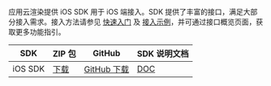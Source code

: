 应用云渲染提供 iOS SDK 用于 iOS 端接入。SDK 提供了丰富的接口，满足大部分接入需求。接入方法请参见 [快速入门](https://tcloud-doc.isd.com/document/product/1547/72707?!editLang=zh&!preview) 及 [接入示例](https://tcloud-doc.isd.com/document/product/1547/72704?!preview&!editLang=zh)，并可通过接口概览页面，获取更多功能指引。

| SDK     | ZIP 包 | GitHub | SDK 说明文档 |
| ----------- | ----------- | ----------- | ----------- |
| iOS SDK | [下载](https://recorder-10018504.cos.ap-shanghai.myqcloud.com/tcgsdk-ios/tcgsdk_lastest.zip )| [GitHub 下载](https://github.com/tencentyun/cloudgame-ios-sdk) | [DOC](https://tcloud-doc.isd.com/document/product/1547/72703?!preview&!editLang=zh) |

